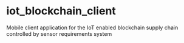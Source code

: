 # iot_blockchain_client

Mobile client application for the IoT enabled blockchain supply chain controlled by sensor requirements system
